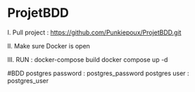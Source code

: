 # ProjetBDD

I. Pull project : https://github.com/Punkiepoux/ProjetBDD.git

II. Make sure Docker is open

III. RUN : docker-compose build
           docker compose up -d

#BDD
postgres password : postgres_password
postgres user : postgres_user

